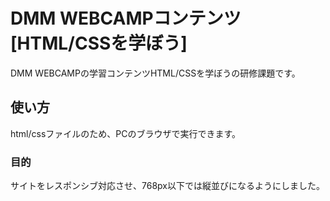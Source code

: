 # DMM WEBCAMPコンテンツ [HTML/CSSを学ぼう]
DMM WEBCAMPの学習コンテンツHTML/CSSを学ぼうの研修課題です。
## 使い方
html/cssファイルのため、PCのブラウザで実行できます。
### 目的
サイトをレスポンシブ対応させ、768px以下では縦並びになるようにしました。